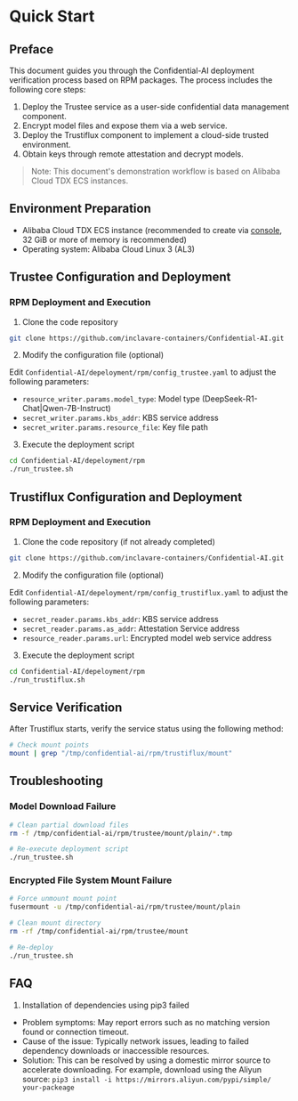 # Quick Start

## Preface

This document guides you through the Confidential-AI deployment verification process based on RPM packages. The process includes the following core steps:

1. Deploy the Trustee service as a user-side confidential data management component.
2. Encrypt model files and expose them via a web service.
3. Deploy the Trustiflux component to implement a cloud-side trusted environment.
4. Obtain keys through remote attestation and decrypt models.

> Note: This document's demonstration workflow is based on Alibaba Cloud TDX ECS instances.

## Environment Preparation

- Alibaba Cloud TDX ECS instance (recommended to create via [console](https://help.aliyun.com/zh/ecs/user-guide/build-a-tdx-confidential-computing-environment), 32 GiB or more of memory is recommended)
- Operating system: Alibaba Cloud Linux 3 (AL3)

## Trustee Configuration and Deployment

### RPM Deployment and Execution

1. Clone the code repository

```bash
git clone https://github.com/inclavare-containers/Confidential-AI.git
```

2. Modify the configuration file (optional)

Edit `Confidential-AI/depeloyment/rpm/config_trustee.yaml` to adjust the following parameters:

- `resource_writer.params.model_type`: Model type (DeepSeek-R1-Chat|Qwen-7B-Instruct)
- `secret_writer.params.kbs_addr`: KBS service address
- `secret_writer.params.resource_file`: Key file path

3. Execute the deployment script

```bash
cd Confidential-AI/depeloyment/rpm
./run_trustee.sh
```

## Trustiflux Configuration and Deployment

### RPM Deployment and Execution

1. Clone the code repository (if not already completed)

```bash
git clone https://github.com/inclavare-containers/Confidential-AI.git
```

2. Modify the configuration file (optional)

Edit `Confidential-AI/depeloyment/rpm/config_trustiflux.yaml` to adjust the following parameters:

- `secret_reader.params.kbs_addr`: KBS service address
- `secret_reader.params.as_addr`: Attestation Service address
- `resource_reader.params.url`: Encrypted model web service address

3. Execute the deployment script

```bash
cd Confidential-AI/depeloyment/rpm
./run_trustiflux.sh
```

## Service Verification

After Trustiflux starts, verify the service status using the following method:

```bash
# Check mount points
mount | grep "/tmp/confidential-ai/rpm/trustiflux/mount"
```

## Troubleshooting

### Model Download Failure

```bash
# Clean partial download files
rm -f /tmp/confidential-ai/rpm/trustee/mount/plain/*.tmp

# Re-execute deployment script
./run_trustee.sh
```

### Encrypted File System Mount Failure

```bash
# Force unmount mount point
fusermount -u /tmp/confidential-ai/rpm/trustee/mount/plain

# Clean mount directory
rm -rf /tmp/confidential-ai/rpm/trustee/mount

# Re-deploy
./run_trustee.sh
```

## FAQ

1. Installation of dependencies using pip3 failed

- Problem symptoms: May report errors such as no matching version found or connection timeout.
- Cause of the issue: Typically network issues, leading to failed dependency downloads or inaccessible resources.
- Solution: This can be resolved by using a domestic mirror source to accelerate downloading. For example, download using the Aliyun source: `pip3 install -i https://mirrors.aliyun.com/pypi/simple/ your-packeage`